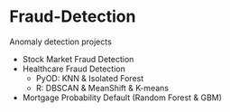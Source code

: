 # Fraud-Detection
Anomaly detection projects

- Stock Market Fraud Detection
- Healthcare Fraud Detection
    - PyOD: KNN & Isolated Forest 
    - R: DBSCAN & MeanShift & K-means
- Mortgage Probability Default (Random Forest & GBM)
